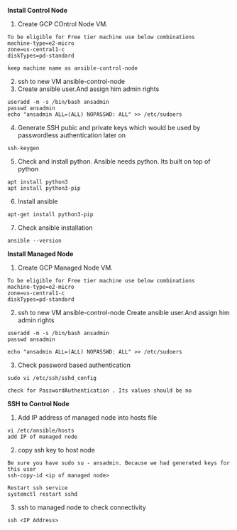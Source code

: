 __Install Control Node__

1. Create GCP COntrol Node VM.
```
To be eligible for Free tier machine use below combinations
machine-type=e2-micro
zone=us-central1-c 
diskTypes=pd-standard

keep machine name as ansible-control-node
```
2. ssh to new VM ansible-control-node
3. Create ansible user.And assign him admin rights
```
useradd -m -s /bin/bash ansadmin 
passwd ansadmin
echo "ansadmin ALL=(ALL) NOPASSWD: ALL" >> /etc/sudoers
```
4. Generate SSH pubic and private keys which would be used by passwordless authentication later on
```
ssh-keygen
```
5. Check and install python. Ansible needs python. Its built on top of python
```
apt install python3
apt install python3-pip
```
6. Install ansible
```
apt-get install python3-pip
```
7. Check ansible installation
```
ansible --version
```
**Install Managed Node**
1. Create GCP Managed Node VM.
```
To be eligible for Free tier machine use below combinations
machine-type=e2-micro
zone=us-central1-c 
diskTypes=pd-standard
```

2. ssh to new VM ansible-control-node
Create ansible user.And assign him admin rights
```
useradd -m -s /bin/bash ansadmin 
passwd ansadmin

echo "ansadmin ALL=(ALL) NOPASSWD: ALL" >> /etc/sudoers
```

3. Check password based authentication 
```
sudo vi /etc/ssh/sshd_config

check for PasswordAuthentication . Its values should be no
```

**SSH to Control Node**
1. Add IP address of managed node into hosts file
```
vi /etc/ansible/hosts
add IP of managed node
```
2. copy ssh key to host node 
```
Be sure you have sudo su - ansadmin. Because we had generated keys for this user
ssh-copy-id <ip of managed node>

Restart ssh service
systemctl restart sshd
```
3. ssh  to managed node to check connectivity
```
ssh <IP Address>
```